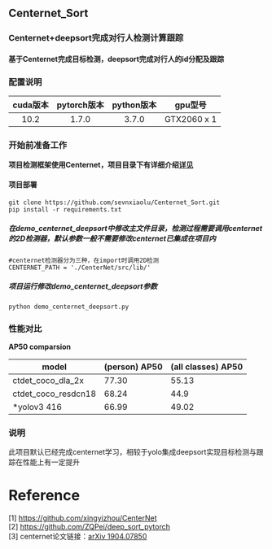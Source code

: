## Centernet_Sort
### Centernet+deepsort完成对行人检测计算跟踪
#### 基于Centernet完成目标检测，deepsort完成对行人的id分配及跟踪
### 配置说明
| cuda版本 | pytorch版本 | python版本 |gpu型号 |
| :-----: | :-----: | :------: | :------: |
| 10.2 | 1.7.0 | 3.7.0 | GTX2060 x 1 |
### 开始前准备工作
**项目检测框架使用Centernet，项目目录下有详细介绍[详见](https://github.com/sevnxiaolu/Centernet)**    

#### 项目部署
```
git clone https://github.com/sevnxiaolu/Centernet_Sort.git
pip install -r requirements.txt
```
##### 在demo_centernet_deepsort中修改主文件目录，检测过程需要调用centernet的2D检测器，默认参数一般不需要修改centernet已集成在项目内
```
#centernet检测器分为三种，在import时调用2D检测
CENTERNET_PATH = './CenterNet/src/lib/'
```
##### 项目运行修改demo_centernet_deepsort参数
```
python demo_centernet_deepsort.py
```
### 性能对比
**AP50 comparsion** 

| model  | (person) AP50 | (all classes) AP50 |
| ------------- | ------------- | ------------- |
| ctdet_coco_dla_2x | 77.30 | 55.13 |
| ctdet_coco_resdcn18 | 68.24 | 44.9 | 
| *yolov3 416 | 66.99 | 49.02 |     


### 说明
此项目默认已经完成centernet学习，相较于yolo集成deepsort实现目标检测与跟踪在性能上有一定提升     
# Reference
[1] https://github.com/xingyizhou/CenterNet   
[2] https://github.com/ZQPei/deep_sort_pytorch   
[3] centernet论文链接：[arXiv 1904.07850](http://arxiv.org/abs/1904.07850)   

